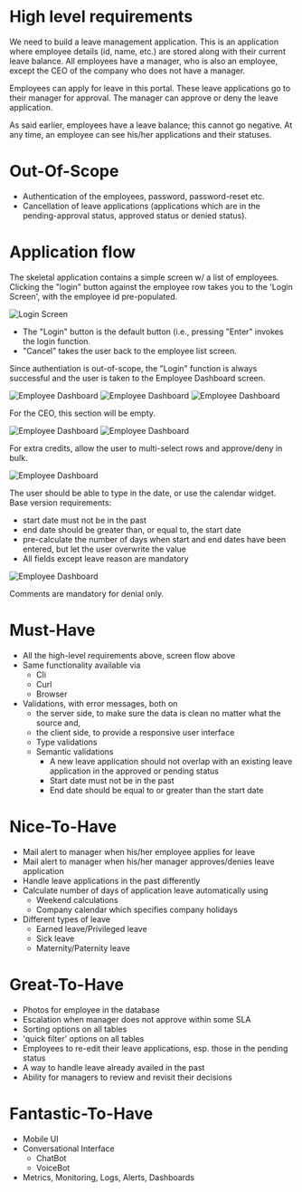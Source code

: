 
# High level requirements

We need to build a leave management application. This is an application where employee details (id, name, etc.) are stored
along with their current leave balance. All employees have a manager, who is also an employee, except the CEO of the company
who does not have a manager.

Employees can apply for leave in this portal. These leave applications go to their manager for approval. The manager can approve
or deny the leave application.

As said earlier, employees have a leave balance; this cannot go negative. At any time, an employee can see his/her applications
and their statuses.

# Out-Of-Scope
  * Authentication of the employees, password, password-reset etc.
  * Cancellation of leave applications (applications which are in the pending-approval status, approved status or denied status).

# Application flow

The skeletal application contains a simple screen w/ a list of employees. Clicking the "login" button against the employee row takes you to the 'Login Screen', with the employee id pre-populated.

![Login Screen](/admin/ScreenDesign/Slide2.jpg) 

  * The "Login" button is the default button (i.e., pressing "Enter" invokes the login function.
  * "Cancel" takes the user back to the employee list screen.

Since authentiation is out-of-scope, the "Login" function is always successful and the user is taken to the Employee Dashboard screen.
  
![Employee Dashboard](/admin/ScreenDesign/Slide3.jpg)
![Employee Dashboard](/admin/ScreenDesign/Slide4.jpg)
![Employee Dashboard](/admin/ScreenDesign/Slide5.jpg)

For the CEO, this section will be empty.

![Employee Dashboard](/admin/ScreenDesign/Slide6.jpg)
![Employee Dashboard](/admin/ScreenDesign/Slide7.jpg)

For extra credits, allow the user to multi-select rows and approve/deny in bulk.

![Employee Dashboard](/admin/ScreenDesign/Slide8.jpg)

The user should be able to type in the date, or use the calendar widget.
Base version requirements:
  * start date must not be in the past
  * end date should be greater than, or equal to, the start date
  * pre-calculate the number of days when start and end dates have been entered, but let the user overwrite the value
  * All fields except leave reason are mandatory

![Employee Dashboard](/admin/ScreenDesign/Slide9.jpg)

Comments are mandatory for denial only.

# Must-Have
  * All the high-level requirements above, screen flow above
  * Same functionality available via
     * Cli
     * Curl
     * Browser
  * Validations, with error messages, both on 
     * the server side, to make sure the data is clean no matter what the source and,
     * the client side, to provide a responsive user interface
     * Type validations
     * Semantic validations
        * A new leave application should not overlap with an existing leave application in the approved or pending status
        * Start date must not be in the past
        * End date should be equal to or greater than the start date

# Nice-To-Have
  * Mail alert to manager when his/her employee applies for leave
  * Mail alert to manager when his/her manager approves/denies leave application
  * Handle leave applications in the past differently
  * Calculate number of days of application leave automatically using
    * Weekend calculations
    * Company calendar which specifies company holidays
  * Different types of leave
    * Earned leave/Privileged leave
    * Sick leave
    * Maternity/Paternity leave
    
# Great-To-Have
  * Photos for employee in the database
  * Escalation when manager does not approve within some SLA
  * Sorting options on all tables
  * 'quick filter' options on all tables
  * Employees to re-edit their leave applications, esp. those in the pending status
  * A way to handle leave already availed in the past
  * Ability for managers to review and revisit their decisions
  
# Fantastic-To-Have
  * Mobile UI
  * Conversational Interface
     * ChatBot
     * VoiceBot
  * Metrics, Monitoring, Logs, Alerts, Dashboards

